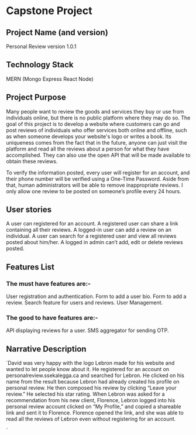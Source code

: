 # Capstone Project
## Project Name (and version)

Personal Review version 1.0.1

## Technology Stack
MERN (Mongo Express React Node)

## Project Purpose

Many people want to review the goods and services they buy or use from individuals online, but there is no public platform where they may do so.
The goal of this project is to develop a website where customers can go and post reviews of individuals who offer services both online and offline, such as when someone develops your website's logo or writes a book.
Its uniqueness comes from the fact that in the future, anyone can just visit the platform and read all the reviews about a person for what they have accomplished. They can also use the open API that will be made available to obtain these reviews.

To verify the information posted, every user will register for an account, and their phone number will be verified using a One-Time Password. Aside from that, human administrators will be able to remove inappropriate reviews.
I only allow one review to be posted on someone’s profile every 24 hours.

## User stories
A user can registered for an account.
A registered user can share a link containing all their reviews.
A logged-in user can add a review on an individual.
A user can search for a registered user and view all reviews posted about him/her.
A logged in admin can’t add, edit or delete reviews posted.

## Features List
### The must have features are:-
User registration and authentication.
Form to add a user bio.
Form to add a review.
Search feature for users and reviews.
User Management.

### The good to have features are:-
API displaying reviews for a user.
SMS aggregator for sending OTP.


## Narrative Description

`David was very happy with the logo Lebron made for his website and wanted to let people know about it. He registered for an account on personalreview.ssekalegga.ca and searched for Lebron. He clicked on his name from the result because Lebron had already created his profile on personal review. He then composed his review by clicking “Leave your review.” He selected his star rating.
When Lebron was asked for a recommendation from his new client, Florence, Lebron logged into his personal review account  clicked on “My Profile,” and copied a shareable link and sent it to Florence.
Florence opened the link, and she was able to read all the reviews of Lebron even without registering for an account.

`
